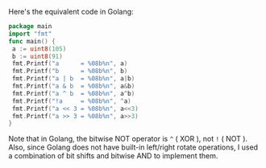 Here's the equivalent code in Golang:
```go
package main
import "fmt"
func main() {
 a := uint8(105)
 b := uint8(91)
 fmt.Printf("a      = %08b%n", a)
 fmt.Printf("b      = %08b%n", b)
 fmt.Printf("a | b  = %08b%n", a|b)
 fmt.Printf("a & b  = %08b%n", a&b)
 fmt.Printf("a ^ b  = %08b%n", a^b)
 fmt.Printf("!a     = %08b%n", ^a)
 fmt.Printf("a << 3 = %08b%n", a<<3)
 fmt.Printf("a >> 3 = %08b%n", a>>3)
}
```
Note that in Golang, the bitwise NOT operator is `^` ( XOR ), not `!` ( NOT ). Also, since Golang does not have built-in left/right rotate operations, I used a combination of bit shifts and bitwise AND to implement them.

